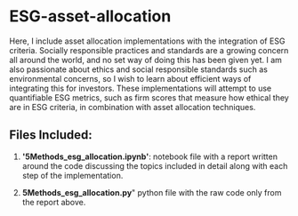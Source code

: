 # ESG-asset-allocation
Here, I include asset allocation implementations with the integration of ESG criteria. Socially responsible practices and standards are a growing concern all around the world, and no set way of doing this has been given yet. I am also passionate about ethics and social responsible standards such as environmental concerns, so I wish to learn about efficient ways of integrating this for investors.
These implementations will attempt to use quantifiable ESG metrics, such as firm scores that measure how ethical they are in ESG criteria, in combination with asset allocation techniques.  


## Files Included:
1. **'5Methods_esg_allocation.ipynb'**: notebook file with a report written around the code discussing the topics included in detail along with each step of the implementation. 

2. **5Methods_esg_allocation.py**" python file with the raw code only from the report above.

